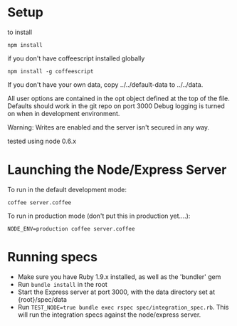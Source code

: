 Setup
=====

to install

	npm install

if you don't have coffeescript installed globally

	npm install -g coffeescript

If you don't have your own data, copy ../../default-data to ../../data.

All user options are contained in the opt object defined at the top of
the file.  Defaults should work in the git repo on port 3000
Debug logging is turned on when in development environment.

Warning: Writes are enabled and the server isn't secured in any way.

tested using node 0.6.x

Launching the Node/Express Server
=================================

To run in the default development mode:

	coffee server.coffee

To run in production mode (don't put this in production yet....):

	NODE_ENV=production coffee server.coffee

# Running specs

* Make sure you have Ruby 1.9.x installed, as well as the 'bundler' gem
* Run `bundle install` in the root
* Start the Express server at port 3000, with the data directory set at {root}/spec/data
* Run `TEST_NODE=true bundle exec rspec spec/integration_spec.rb`. This will run the integration specs against the node/express server.
